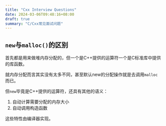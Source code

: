 ```yaml
---
title: "Cxx Interview Questions"
date: 2024-03-06T09:48:16+08:00
draft: true
summary: "C/Cxx常见面试问题"
---
```


## `new`与`malloc()`的区别

首先都是用来做堆内存分配的，但一个是C++提供的运算符一个是C标准库中提供的库函数。

就内存分配而言其实没有太多不同，甚至默认new的分配操作就是去调用`malloc`而已。

但`new`毕竟是C++提供的运算符，还具有其他的语义：

1. 自动计算需要分配的内存大小
2. 自动调用构造函数

这些特性由编译器实现。
